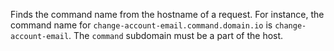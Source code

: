 Finds the command name from the hostname of a request. For instance, the command name for `change-account-email.command.domain.io` is `change-account-email`. The `command` subdomain must be a part of the host.

